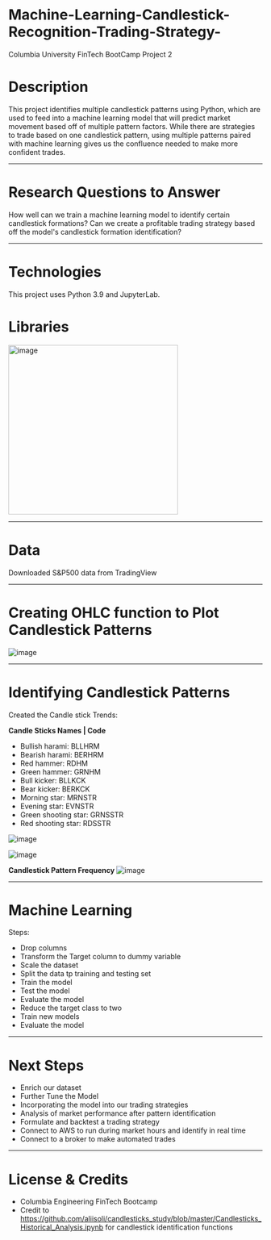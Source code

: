 # Machine-Learning-Candlestick-Recognition-Trading-Strategy-
Columbia University FinTech BootCamp Project 2

# Description

This project identifies multiple candlestick patterns using Python, which are used to feed into a machine learning model that will predict market movement based off of multiple pattern factors. While there are strategies to trade based on one candlestick pattern, using multiple patterns paired with machine learning gives us the confluence needed to make more confident trades.

---

# Research Questions to Answer
How well can we train a machine learning model to identify certain candlestick formations? Can we create a profitable trading strategy based off the model's candlestick formation identification? 

---

# Technologies
This project uses Python 3.9 and JupyterLab.

# Libraries

<img width="336" alt="image" src="https://user-images.githubusercontent.com/107157533/194448367-9e651488-0592-450d-af8f-bf65c6a9c3c7.png">

---

# Data
Downloaded S&P500 data from TradingView

---

# Creating OHLC function to Plot Candlestick Patterns

![image](https://user-images.githubusercontent.com/107157533/194716331-03963e7a-6de2-434c-84da-01abc0393894.png)


---

# Identifying Candlestick Patterns

Created the Candle stick Trends:

**Candle Sticks Names | Code**

- Bullish harami: BLLHRM
- Bearish harami: BERHRM
- Red hammer: RDHM
- Green hammer: GRNHM
- Bull kicker: BLLKCK
- Bear kicker: BERKCK
- Morning star: MRNSTR
- Evening star: EVNSTR
- Green shooting star: GRNSSTR
- Red shooting star: RDSSTR

![image](https://user-images.githubusercontent.com/107157533/194451132-eba2f9d0-b31a-4a66-b01e-02bbfef34beb.png)

![image](https://user-images.githubusercontent.com/107157533/194451195-3bb68d93-3100-4389-879c-68848ea2b5c6.png)



**Candlestick Pattern Frequency**
![image](https://user-images.githubusercontent.com/107157533/194451341-9151d8b0-0d35-4008-b48a-2dbc782506af.png)

---

# Machine Learning
Steps:
- Drop columns
- Transform the Target column to dummy variable
- Scale the dataset
- Split the data tp training and testing set
- Train the model
- Test the model
- Evaluate the model
- Reduce the target class to two
- Train new models
- Evaluate the model

---

# Next Steps

- Enrich our dataset
- Further Tune the Model
- Incorporating the model into our trading strategies
- Analysis of market performance after pattern identification 
- Formulate and backtest a trading strategy
- Connect to AWS to run during market hours and identify in real time
- Connect to a broker to make automated trades

---

# License & Credits
- Columbia Engineering FinTech Bootcamp
- Credit to https://github.com/aliisoli/candlesticks_study/blob/master/Candlesticks_Historical_Analysis.ipynb for candlestick identification functions



